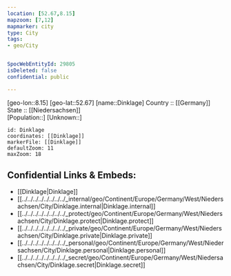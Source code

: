 ```yaml
---
location: [52.67,8.15] 
mapzoom: [7,12] 
mapmarker: city 
type: City
tags:
- geo/City


SpocWebEntityId: 29805
isDeleted: false
confidential: public

---
```

[geo-lon::8.15] 
[geo-lat::52.67] 
[name::Dinklage] 
Country :: [[Germany]]  
State :: [[Niedersachsen]]  
[Population::] 
[Unknown::] 


```leaflet
id: Dinklage
coordinates: [[Dinklage]] 
markerFile: [[Dinklage]] 
defaultZoom: 11 
maxZoom: 18
```


## Confidential Links & Embeds: 
- [[Dinklage|Dinklage]]  
- [[../../../../../../../../_internal/geo/Continent/Europe/Germany/West/Niedersachsen/City/Dinklage.internal|Dinklage.internal]] 
- [[../../../../../../../../_protect/geo/Continent/Europe/Germany/West/Niedersachsen/City/Dinklage.protect|Dinklage.protect]] 
- [[../../../../../../../../_private/geo/Continent/Europe/Germany/West/Niedersachsen/City/Dinklage.private|Dinklage.private]] 
- [[../../../../../../../../_personal/geo/Continent/Europe/Germany/West/Niedersachsen/City/Dinklage.personal|Dinklage.personal]] 
- [[../../../../../../../../_secret/geo/Continent/Europe/Germany/West/Niedersachsen/City/Dinklage.secret|Dinklage.secret]] 
